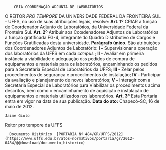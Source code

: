         CRIA COORDENAÇÃO ADJUNTA DE LABORATÓRIOS  

 O REITOR *PRO TEMPORE*  DA UNIVERSIDADE FEDERAL DA FRONTEIRA SUL - UFFS, no uso de suas atribuições legais, resolve:   **Art. 1º**  CRIAR a função de Coordenador Adjunto de Laboratórios, da Universidade Federal da Fronteira Sul.   **Art. 2º**  Atribuir aos Coordenadores Adjuntos de Laboratórios a função gratificada FG-4, integrante do Quadro Distributivo de Cargos e Funções Gratificadas desta universidade. **Parágrafo único.**  São atribuições dos Coordenadores Adjuntos de Laboratório: **I -**  Supervisionar a operação dos laboratórios da UFFS em cada *campus* ; **II -**  Avaliar em primeira instância a viabilidade e adequação dos pedidos de compra de equipamentos e materiais para os laboratórios, encaminhando os pedidos para a Secretaria Especial de Laboratórios da UFFS; **III -**  Zelar pelos procedimentos de segurança e procedimentos de instalação; **IV -**  Participar da avaliação e planejamento de novos laboratórios; **V -**  Interagir com a Secretaria Especial de Laboratórios para Viabilizar os procedimentos acima descritos, bem como o encaminhamento de aquisição e instalação de equipamentos e materiais utilizados nos laboratórios.   **Art. 3º**  Esta Portaria entra em vigor na data de sua publicação.        **Data do ato:** Chapecó-SC, 16 de maio de 2012.   
 

    Jaime Giolo   
 Reitor pro tempore da UFFS 

      Documento Histórico  [PORTARIA Nº 484/GR/UFFS/2012](https://www.uffs.edu.br/atos-normativos/portaria/gr/2012-0484/@@download/documento_historico)     
      